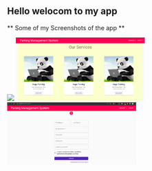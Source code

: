 ## Hello welocom to my app

** Some of my Screenshots of the app **

<img src="screenshots/https://github.com/ashuu00/Parking-Management/blob/main/screenshots/Screenshot%20from%202020-10-11%2023-04-26.png" width="300"/>
<img src="https://github.com/ashuu00/Parking-Management/blob/main/screenshots/Screenshot%20from%202020-11-23%2010-15-25.png" width="300"/>
<img src="https://github.com/ashuu00/Parking-Management/blob/main/screenshots/Screenshot%20from%202020-11-24%2001-31-03.png" width="300"/>

